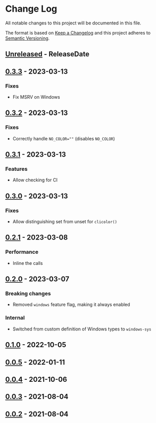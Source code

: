 # Change Log
All notable changes to this project will be documented in this file.

The format is based on [Keep a Changelog](http://keepachangelog.com/)
and this project adheres to [Semantic Versioning](http://semver.org/).

<!-- next-header -->
## [Unreleased] - ReleaseDate

## [0.3.3] - 2023-03-13

### Fixes

- Fix MSRV on Windows

## [0.3.2] - 2023-03-13

### Fixes

- Correctly handle `NO_COLOR=""` (disables `NO_COLOR`)

## [0.3.1] - 2023-03-13

### Features

- Allow checking for CI

## [0.3.0] - 2023-03-13

### Fixes

- Allow distinguishing set from unset for `clicolor()`

## [0.2.1] - 2023-03-08

### Performance

- Inline the calls

## [0.2.0] - 2023-03-07

### Breaking changes

- Removed `windows` feature flag, making it always enabled

### Internal

- Switched from custom definition of Windows types to `windows-sys`

## [0.1.0] - 2022-10-05

## [0.0.5] - 2022-01-11

## [0.0.4] - 2021-10-06

## [0.0.3] - 2021-08-04

## [0.0.2] - 2021-08-04

<!-- next-url -->
[Unreleased]: https://github.com/epage/git-stack/compare/concolor-query-v0.3.3...HEAD
[0.3.3]: https://github.com/epage/git-stack/compare/concolor-query-v0.3.2...concolor-query-v0.3.3
[0.3.2]: https://github.com/epage/git-stack/compare/concolor-query-v0.3.1...concolor-query-v0.3.2
[0.3.1]: https://github.com/epage/git-stack/compare/concolor-query-v0.3.0...concolor-query-v0.3.1
[0.3.0]: https://github.com/epage/git-stack/compare/concolor-query-v0.2.1...concolor-query-v0.3.0
[0.2.1]: https://github.com/epage/git-stack/compare/concolor-query-v0.2.0...concolor-query-v0.2.1
[0.2.0]: https://github.com/epage/git-stack/compare/concolor-query-v0.1.0...concolor-query-v0.2.0
[0.1.0]: https://github.com/epage/git-stack/compare/concolor-query-v0.0.5...concolor-query-v0.1.0
[0.0.5]: https://github.com/epage/git-stack/compare/concolor-query-v0.0.4...concolor-query-v0.0.5
[0.0.4]: https://github.com/epage/git-stack/compare/concolor-query-v0.0.3...concolor-query-v0.0.4
[0.0.3]: https://github.com/epage/git-stack/compare/concolor-query-v0.0.2...concolor-query-v0.0.3
[0.0.2]: https://github.com/rust-cli/concolor/compare/847670646de39fde558bed176b748562ab6157e2...concolor-query-v0.0.2
